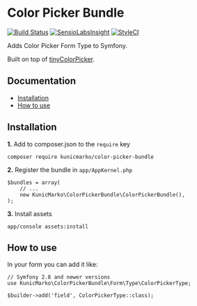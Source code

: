 Color Picker Bundle
============

[![Build Status](https://travis-ci.org/kunicmarko20/ColorPickerBundle.svg?branch=master)](https://travis-ci.org/kunicmarko20/ColorPickerBundle)
[![SensioLabsInsight](https://insight.sensiolabs.com/projects/8a279415-4597-49d8-923a-34a3f4c315f1/mini.png)](https://insight.sensiolabs.com/projects/8a279415-4597-49d8-923a-34a3f4c315f1)
[![StyleCI](https://styleci.io/repos/102910747/shield)](https://styleci.io/repos/102910747)

Adds Color Picker Form Type to Symfony.

Built on top of [tinyColorPicker](https://github.com/PitPik/tinyColorPicker).

Documentation
-------------

* [Installation](#installation)
* [How to use](#how-to-use)

## Installation

**1.**  Add to composer.json to the `require` key

```
composer require kunicmarko/color-picker-bundle
```

**2.** Register the bundle in ``app/AppKernel.php``

```
$bundles = array(
    // ...
    new KunicMarko\ColorPickerBundle\ColorPickerBundle(),
);
```

**3.** Install assets
```
app/console assets:install
```

## How to use

In your form you can add it like:
```
// Symfony 2.8 and newer versions
use KunicMarko\ColorPickerBundle\Form\Type\ColorPickerType;

$builder->add('field', ColorPickerType::class);
```
